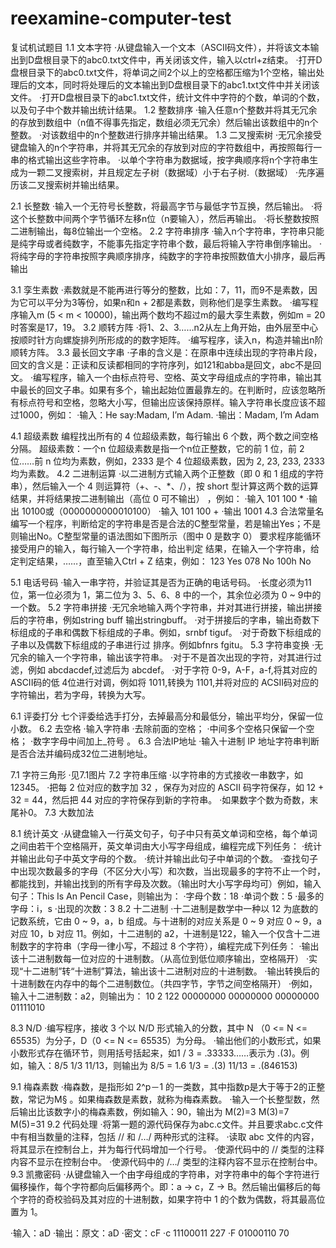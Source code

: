 # reexamine-computer-test
复试机试题目
1.1 文本字符
·从键盘输入一个文本（ASCII码文件），并将该文本输出到D盘根目录下的abc0.txt文件中，再关闭该文件，输入以ctrl+z结束。
·打开D盘根目录下的abc0.txt文件，将单词之间2个以上的空格都压缩为1个空格，输出处理后的文本，同时将处理后的文本输出到D盘根目录下的abc1.txt文件中并关闭该文件。
·打开D盘根目录下的abc1.txt文件，统计文件中字符的个数，单词的个数，以及句子中个数并输出统计结果。
1.2 整数排序
·输入任意n个整数并将其无冗余的存放到数组中（n值不得事先指定，数组必须无冗余）然后输出该数组中的n个整数。
·对该数组中的n个整数进行排序并输出结果。
1.3 二叉搜索树
·无冗余接受键盘输入的n个字符串，并将其无冗余的存放到对应的字符数组中，再按照每行一串的格式输出这些字符串。
·以单个字符串为数据域，按字典顺序将n个字符串生成为一颗二叉搜索树，并且规定左子树（数据域）小于右子树.（数据域）
·先序遍历该二叉搜索树并输出结果。

2.1 长整数
·输入一个无符号长整数，将最高字节与最低字节互换，然后输出。
·将这个长整数中间两个字节循环左移n位（n要输入），然后再输出。
·将长整数按照二进制输出，每8位输出一个空格。
2.2 字符串排序
·输入n个字符串，字符串只能是纯字母或者纯数字，不能事先指定字符串个数，最后将输入字符串倒序输出。
·将纯字母的字符串按照字典顺序排序，纯数字的字符串按照数值大小排序，最后再输出

3.1 孪生素数
·素数就是不能再进行等分的整数，比如：7，11，而9不是素数，因为它可以平分为3等份，如果n和n + 2都是素数，则称他们是孪生素数。
·编写程序输入m (5 < m < 10000)，输出两个数均不超过m的最大孪生素数，例如m = 20时答案是17，19。
3.2 顺转方阵
·将1、2、3……n2从左上角开始，由外层至中心按顺时针方向螺旋排列所形成的的数字矩阵。
·编写程序，读入n，构造并输出n阶顺转方阵。
3.3 最长回文字串
·子串的含义是：在原串中连续出现的字符串片段，回文的含义是：正读和反读都相同的字符序列，如121和abba是回文，abc不是回文。
·编写程序，输入一个由标点符号、空格、英文字母组成点的字符串，输出其中最长的回文子串。如果有多个，输出起始位置最靠左的。在判断时，应该忽略所有标点符号和空格，忽略大小写，但输出应该保持原样。输入字符串长度应该不超过1000，例如：
·输入：He say:Madam, I’m Adam.
·输出：Madam, I’m Adam

4.1 超级素数
编程找出所有的 4 位超级素数，每行输出 6 个数，两个数之间空格分隔。
超级素数：一个n 位超级素数是指一个n位正整数，它的前 1 位，前 2 位……前 n 位均为素数，例如，2333 是个 4 位超级素数，因为 2, 23, 233, 2333 均为素数。
4.2 二进制运算
·以二进制方式输入两个正整数（即 0 和 1 组成的字符串），然后输入一个 4 则运算符（+、-、*、/），按 short 型计算这两个数的运算结果，并将结果按二进制输出（高位 0 可不输出） ，例如：
·输入 101 100 *
·输出 10100或（0000000000010100）
·输入 101 100 +
·输出 1001
4.3 合法常量名
编写一个程序，判断给定的字符串是否是合法的C整型常量，若是输出Yes；不是则输出No。C整型常量的语法图如下图所示（图中 0 是数字 0）
要求程序能循环接受用户的输入，每行输入一个字符串，给出判定 结果，在输入一个字符串，给定判定结果，……，直至输入Ctrl + Z 结束，例如：
123
Yes
078
No
100h
No

5.1 电话号码
·输入一串字符，并验证其是否为正确的电话号码。
·长度必须为11位，第一位必须为 1，第二位为 3、5、6、8 中的一个，其余位必须为 0 ~ 9中的一个数。
5.2 字符串拼接
·无冗余地输入两个字符串，并对其进行拼接，输出拼接后的字符串，例如string buff 输出stringbuff。
·对于拼接后的字串，输出奇数下标组成的子串和偶数下标组成的子串。例如，srnbf tiguf。
·对于奇数下标组成的子串以及偶数下标组成的子串进行过 排序。例如bfnrs fgitu。
5.3 字符串变换
·无冗余的输入一个字符串，输出该字符串。
·对于不是首次出现的字符，对其进行过滤，例如 abcdacdef,过滤后为 abcdef。
·对于字符 0-9，A-F，a-f,将其对应的 ASCII码的低 4位进行对调，例如将 1011,转换为 1101,并将对应的 ACSII码对应的字符输出，若为字母，转换为大写。

6.1 评委打分
七个评委给选手打分，去掉最高分和最低分，输出平均分，保留一位小数。
6.2 去空格
·输入字符串
·去除前面的空格；
·中间多个空格只保留一个空格；
·数字字母中间加上_符号 。
6.3 合法IP地址
·输入十进制 IP 地址字符串判断是否合法并编码成32位二进制地址。

7.1 字符三角形
·见7.1图片
7.2 字符串压缩
·以字符串的方式接收一串数字，如12345。
·把每 2 位对应的数字加 32 ，保存为对应的 ASCII 码字符保存，如 12 + 32 = 44，然后把 44 对应的字符保存到新的字符串。
·如果数字个数为奇数，末尾补0。
7.3 大数加法


8.1 统计英文
·从键盘输入一行英文句子，句子中只有英文单词和空格，每个单词之间由若干个空格隔开，英文单词由大小写字母组成，编程完成下列任务：
·统计并输出此句子中英文字母的个数。
·统计并输出此句子中单词的个数。
·查找句子中出现次数最多的字母（不区分大小写）和次数，当出现最多的字符不止一个时，都能找到，并输出找到的所有字母及次数。（输出时大小写字母均可）例如，输入句子：This Is An Pencil Case，则输出为：
·字母个数：18
·单词个数：5
·最多的字母：i，s
·出现的次数：3
8.2 十二进制
·十二进制是数学中一种以 12 为底数的记数系统，它由 0 ~ 9，a，b 组成。与十进制的对应关系是 0 ~ 9 对应 0 ~ 9，a 对应 10，b 对应 11。例如，十二进制的 a2，十进制是122，输入一个仅含十二进制数字的字符串（字母一律小写，不超过 8 个字符），编程完成下列任务：
·输出该十二进制数每一位对应的十进制数。（从高位到低位顺序输出，空格隔开）
·实现“十二进制”转“十进制”算法，输出该十二进制对应的十进制数。
·输出转换后的十进制数在内存中的每个二进制数位。（共四字节，字节之间空格隔开）
·例如，输入十二进制数：a2，则输出为：
10 2
122
00000000 00000000 00000000 01111010

8.3 N/D
·编写程序，接收 3 个以 N/D 形式输入的分数，其中 N （0 <= N <= 65535）为分子，D（0 <= N <= 65535）为分母。
·输出他们的小数形式，如果小数形式存在循环节，则用括号括起来，如1 / 3 = .33333……表示为 .(3)。例如，输入：8/5 1/3 11/13，则输出为 8/5 = 1.6 1/3 = .(3) 11/13 = .(846153)

9.1 梅森素数
·梅森数，是指形如 2^p－1 的一类数，其中指数p是大于等于2的正整数，常记为M§ 。如果梅森数是素数，就称为梅森素数。
·输入一个长整型数，然后输出比该数字小的梅森素数，例如输入：90，输出为
M(2)=3
M(3)=7
M(5)=31
9.2 代码处理
·将第一题的源代码保存为abc.c文件。并且要求abc.c文件中有相当数量的注释，包括 // 和 /…/ 两种形式的注释。
·读取 abc 文件的内容，将其显示在控制台上，并为每行代码增加一个行号。
·使源代码中的 // 类型的注释内容不显示在控制台中。
·使源代码中的 /…/ 类型的注释内容不显示在控制台中。
9.3 凯撒密码
·从键盘输入一个由字母组成的字符串，对字符串中的每个字符进行偏移操作，每个字符都向后偏移两个。即：a -> c，Z -> B。然后输出偏移后的每个字符的奇校验码及其对应的十进制数，如果字符中 1 的个数为偶数，将其最高位置为 1。

·输入：aD
·输出：原文：aD
·密文：cF
·c 11100011 227
·F 01000110 70
